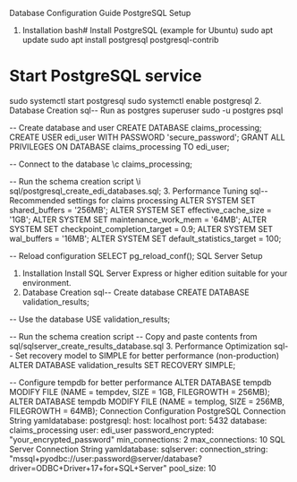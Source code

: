 Database Configuration Guide
PostgreSQL Setup
1. Installation
bash# Install PostgreSQL (example for Ubuntu)
sudo apt update
sudo apt install postgresql postgresql-contrib

# Start PostgreSQL service
sudo systemctl start postgresql
sudo systemctl enable postgresql
2. Database Creation
sql-- Run as postgres superuser
sudo -u postgres psql

-- Create database and user
CREATE DATABASE claims_processing;
CREATE USER edi_user WITH PASSWORD 'secure_password';
GRANT ALL PRIVILEGES ON DATABASE claims_processing TO edi_user;

-- Connect to the database
\c claims_processing;

-- Run the schema creation script
\i sql/postgresql_create_edi_databases.sql;
3. Performance Tuning
sql-- Recommended settings for claims processing
ALTER SYSTEM SET shared_buffers = '256MB';
ALTER SYSTEM SET effective_cache_size = '1GB';
ALTER SYSTEM SET maintenance_work_mem = '64MB';
ALTER SYSTEM SET checkpoint_completion_target = 0.9;
ALTER SYSTEM SET wal_buffers = '16MB';
ALTER SYSTEM SET default_statistics_target = 100;

-- Reload configuration
SELECT pg_reload_conf();
SQL Server Setup
1. Installation
Install SQL Server Express or higher edition suitable for your environment.
2. Database Creation
sql-- Create database
CREATE DATABASE validation_results;

-- Use the database
USE validation_results;

-- Run the schema creation script
-- Copy and paste contents from sql/sqlserver_create_results_database.sql
3. Performance Optimization
sql-- Set recovery model to SIMPLE for better performance (non-production)
ALTER DATABASE validation_results SET RECOVERY SIMPLE;

-- Configure tempdb for better performance
ALTER DATABASE tempdb MODIFY FILE (NAME = tempdev, SIZE = 1GB, FILEGROWTH = 256MB);
ALTER DATABASE tempdb MODIFY FILE (NAME = templog, SIZE = 256MB, FILEGROWTH = 64MB);
Connection Configuration
PostgreSQL Connection String
yamldatabase:
  postgresql:
    host: localhost
    port: 5432
    database: claims_processing
    user: edi_user
    password_encrypted: "your_encrypted_password"
    min_connections: 2
    max_connections: 10
SQL Server Connection String
yamldatabase:
  sqlserver:
    connection_string: "mssql+pyodbc://user:password@server/database?driver=ODBC+Driver+17+for+SQL+Server"
    pool_size: 10